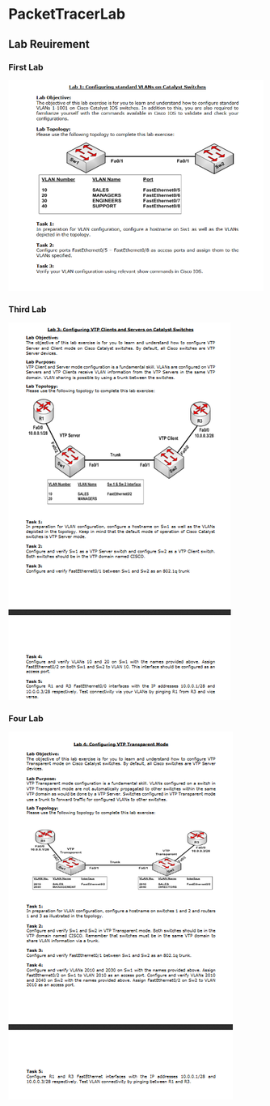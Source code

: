 # PacketTracerLab
## Lab Reuirement
### First Lab
![Lab-One](/lab-images/lab-one.png)

### Third Lab
![Lab-Three](/lab-images/lab-three.png)

### Four Lab
![Lab-Four](/lab-images/lab-four.png)
